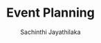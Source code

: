 ---
is_programmatic_layout_7: true
draft: false
title: "Event Planning"
snippet: "Event Planning"
image:
  src: /images/pseo/event-planning.jpg
  alt: "project management, team collaboration, productivity, task management"
publishDate: 2024-12-29
category: ""
author: "Sachinthi Jayathilaka"
tags:
  - "Teamplates"
  - "Project Management"
  - "Team"
  - "Collaboration"
useCase: "Planning events"
labels: ["Planning","Logistics","Communication","Execution","Post-Event"]
phases: ["Initial Planning","Preparation","Logistics & Coordination","Event Execution","Post-Event Activities"]
tasks: ["Define event objectives and target audience.","Secure the event venue and confirm the booking.","Arrange catering services and finalize the menu.","Coordinate with speakers and entertainers regarding their needs.","Develop and distribute promotional materials and invitations.","Create a detailed event schedule and timeline.","Oversee the setup of audio/visual equipment and decorations.","Collect feedback from attendees after the event for evaluation."]
description: This template guides you through every step of event planning, ensuring organized coordination and successful execution. Suitable for various event types, it helps track all aspects from budgeting and logistics to post-event evaluation.
related: [event-planning]
---